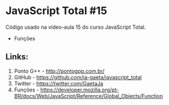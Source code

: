 # JavaScript Total #15

Código usado na vídeo-aula 15 do curso JavaScript Total.

- Funções

## Links:

1. Ponto G++ - http://pontogpp.com.br/
2. GitHub - https://github.com/ja-gaeta/javascript_total
3. Twitter - https://twitter.com/GaetaJa
4. Funções - https://developer.mozilla.org/pt-BR/docs/Web/JavaScript/Reference/Global_Objects/Function

